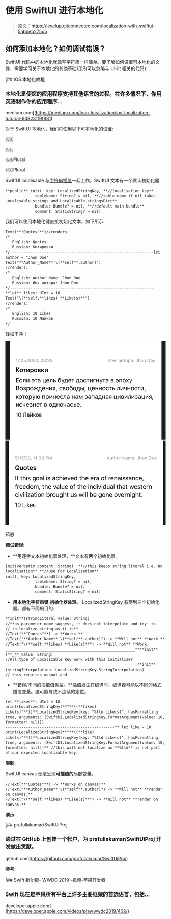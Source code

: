 # 使用 SwiftUI 进行本地化

> 原文：<https://levelup.gitconnected.com/localization-with-swiftui-5abbeb275d5>

## 如何添加本地化？如何调试错误？

SwiftUI 代码中的本地化就像写字符串一样简单。要了解如何设置可本地化的文件，需要学习关于本地化的其他基础知识(可以忽略与 UIKit 相关的代码):

[](https://medium.com/lean-localization/ios-localization-tutorial-938231f9f881) [## iOS 本地化教程

### 本地化是使您的应用程序支持其他语言的过程。在许多情况下，你用英语制作你的应用程序…

medium.com](https://medium.com/lean-localization/ios-localization-tutorial-938231f9f881) 

对于 SwiftUI 本地化，我们将使用以下可本地化的设置:

🇬🇧

🇷🇺

🇬🇧Plural

🇷🇺Plural

SwiftUI localisable 与[字符串插值](https://www.hackingwithswift.com/read/0/5/string-interpolation)一起工作。SwiftUI 文本有一个默认初始化器:

```
**public** init(_ key: LocalizedStringKey, **//localisation key**
             tableName: String? = nil, **//table name if nil takes Localisable.strings and Localisable.stringsDict**
             bundle: Bundle? = nil, **//default main bundle**
             comment: StaticString? = nil)
```

我们可以使用本地化键直接初始化文本，如下所示:

```
Text(**"Quotes"**)//renders: 
/* 
   English: Quotes
   Russian: Котировки
*/---------------------------------------------------------------let author = "Jhon Doe"
Text("**Author_Name** \(**self**.author)")
//renders: 
/* 
   English: Author Name: Jhon Doe
   Russian: Имя автора: Jhon Doe
*/---------------------------------------------------------------**let** likes: UInt = 10
Text("\(**self.**likes) **Like(s)**")
//renders: 
/* 
   English: 10 Likes
   Russian: 10 Лайков
*/
```

轻松干净！

![](img/155f9bcd1be08ac77436d74f1b62a011.png)![](img/b1c488d66416364c46b829c1ae8703f0.png)

茹恩

**调试错误:**

*   **用逐字文本初始化器处理，**文本有两个初始化器。

```
init(verbatim content: String)  **//this keeps string literal i.e. No localisation** **//Use For Localization**
init(_ key: LocalizedStringKey, 
             tableName: String? = nil,
             bundle: Bundle? = nil, 
             comment: StaticString? = nil)
```

*   **用本地化字符串键** **初始化器处理。** LocalizedStringKey 有两到三个初始化器。都有不同的目的:

```
**init**(stringLiteral value: String)
//**as parameter name suggest, it does not interpolate and try  to 
// to localize string as it is**
//Text(**"Quotes"**) -> **Works!**
//Text("**Author_Name** \(**self**.author)") -> **Will not** **Work.**
//Text("\(**self.**likes) **Like(s)**") -> **Will not** **Work.
_________________________________________________________****init**(**_** value: String)
//All type of Localizable key work with this initialiser 
_________________________________________________________ **init**(stringInterpolation: LocalizedStringKey.StringInterpolation)
// this requires manual and 
```

*   **错误/不同的插值值类型。**插值发生在编译时，编译器可能以不同的格式插值变量。这可能导致不连续的定位。

```
let **likes**: UInt = 10
print(LocalizedStringKey(**"**\(**likes) Like(s)"**))**LocalizedStringKey(key: "%llu Like(s)", hasFormatting: true, arguments: [SwiftUI.LocalizedStringKey.FormatArgument(value: 10, formatter: nil)])
------------------------------------------------** let like = 10
print(LocalizedStringKey(**"**\(**like) Like(s)"**))**LocalizedStringKey(key: "%lld Like(s)", hasFormatting: true, arguments: [SwiftUI.LocalizedStringKey.FormatArgument(value: 10, formatter: nil)])** //this will not localize as **%lld** is not part of our expected localizable key.
```

**限制:**

SwiftUI canvas 无法呈现**可插值的**局部变量。

```
//Text(**"Quotes"**) -> **Works on canvas!**
//Text("**Author_Name** \(**self**.author)") -> **Will not** **render on canvas.**
//Text("\(**self.**likes) **Like(s)**") -> **Will not** **render on canvas.**
```

**演示:**

[](https://github.com/prafullakumar/SwiftUiProj) [## prafullakumar/SwiftUiProj

### 通过在 GitHub 上创建一个帐户，为 prafullakumar/SwiftUiProj 开发做出贡献。

github.com](https://github.com/prafullakumar/SwiftUiProj) 

**参考:**

[](https://developer.apple.com/videos/play/wwdc2019/402/) [## Swift 新功能- WWDC 2019 -视频-苹果开发者

### Swift 现在是苹果所有平台上许多主要框架的首选语言，包括…

developer.apple.com](https://developer.apple.com/videos/play/wwdc2019/402/)
